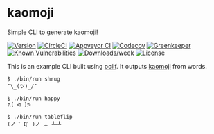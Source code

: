 kaomoji
=======

Simple CLI to generate kaomoji!

[![Version](https://img.shields.io/npm/v/kaomoji.svg)](https://npmjs.org/package/kaomoji)
[![CircleCI](https://circleci.com/gh/oclif/kaomoji/tree/master.svg?style=shield)](https://circleci.com/gh/oclif/kaomoji/tree/master)
[![Appveyor CI](https://ci.appveyor.com/api/projects/status/github/oclif/kaomoji?branch=master&svg=true)](https://ci.appveyor.com/project/heroku/kaomoji/branch/master)
[![Codecov](https://codecov.io/gh/oclif/kaomoji/branch/master/graph/badge.svg)](https://codecov.io/gh/oclif/kaomoji)
[![Greenkeeper](https://badges.greenkeeper.io/oclif/kaomoji.svg)](https://greenkeeper.io/)
[![Known Vulnerabilities](https://snyk.io/test/github/oclif/kaomoji/badge.svg)](https://snyk.io/test/github/oclif/kaomoji)
[![Downloads/week](https://img.shields.io/npm/dw/kaomoji.svg)](https://npmjs.org/package/kaomoji)
[![License](https://img.shields.io/npm/l/kaomoji.svg)](https://github.com/oclif/kaomoji/blob/master/package.json)

This is an example CLI built using [oclif](https://github.com/oclif/oclif).  It outputs [kaomoji](https://en.wikipedia.org/wiki/Kaomoji) from words.

```
$ ./bin/run shrug
¯\_(ツ)_/¯

$ ./bin/run happy
ᕕ( ᐛ )ᕗ

$ ./bin/run tableflip
(ノ ゜Д゜)ノ ︵ ┻━┻
```

<!-- toc -->
<!-- install -->
<!-- usage -->
<!-- commands -->
